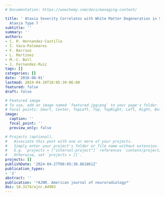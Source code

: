 ```yaml
---
# Documentation: https://wowchemy.com/docs/managing-content/

title: ' Ataxia Severity Correlates with White Matter Degeneration in Spinocerebellar
  Ataxia Type 7 '
subtitle: ''
summary: ''
authors:
- C. R. Hernandez-Castillo
- I. Vaca-Palomares
- F. Barrios
- L. Martinez
- M.-C. Boll
- J. Fernandez-Ruiz
tags: []
categories: []
date: '2016-08-01'
lastmod: 2024-04-26T18:05:39-06:00
featured: false
draft: false

# Featured image
# To use, add an image named `featured.jpg/png` to your page's folder.
# Focal points: Smart, Center, TopLeft, Top, TopRight, Left, Right, BottomLeft, Bottom, BottomRight.
image:
  caption: ''
  focal_point: ''
  preview_only: false

# Projects (optional).
#   Associate this post with one or more of your projects.
#   Simply enter your project's folder or file name without extension.
#   E.g. `projects = ["internal-project"]` references `content/project/deep-learning/index.md`.
#   Otherwise, set `projects = []`.
projects: []
publishDate: '2024-04-27T00:05:38.861861Z'
publication_types:
- '2'
abstract: ''
publication: '*AJNR. American journal of neuroradiology*'
doi: 10.3174/ajnr.A4903
---
```

